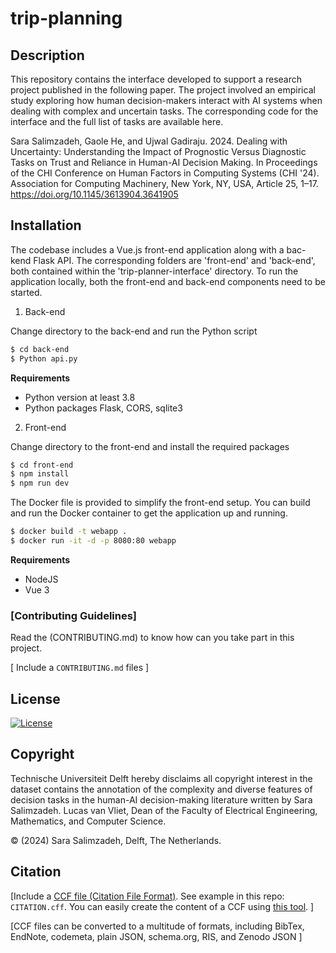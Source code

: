 # trip-planning


## Description

This repository contains the interface developed to support a research project published in the following paper. The project involved an empirical study exploring how human decision-makers interact with AI systems when dealing with complex and uncertain tasks. The corresponding code for the interface and the full list of tasks are available here. 

Sara Salimzadeh, Gaole He, and Ujwal Gadiraju. 2024. Dealing with Uncertainty: Understanding the Impact of Prognostic Versus Diagnostic Tasks on Trust and Reliance in Human-AI Decision Making. In Proceedings of the CHI Conference on Human Factors in Computing Systems (CHI '24). Association for Computing Machinery, New York, NY, USA, Article 25, 1–17. https://doi.org/10.1145/3613904.3641905


## Installation

The codebase includes a Vue.js front-end application along with a bac-kend Flask API. The corresponding folders are 'front-end' and 'back-end', both contained within the 'trip-planner-interface' directory. To run the application locally, both the front-end and back-end components need to be started.

1. Back-end

Change directory to the back-end and run the Python script

```bash
$ cd back-end
$ Python api.py
```
**Requirements** 
- Python version at least 3.8
- Python packages Flask, CORS, sqlite3

2. Front-end

Change directory to the front-end and install the required packages

```bash
$ cd front-end
$ npm install
$ npm run dev
```

The Docker file is provided to simplify the front-end setup. You can build and run the Docker container to get the application up and running.

```bash
$ docker build -t webapp .
$ docker run -it -d -p 8080:80 webapp
```

**Requirements** 
- NodeJS
- Vue 3


### [Contributing Guidelines]

Read the (CONTRIBUTING.md) to know how can you take part in this project. 

[ Include a `CONTRIBUTING.md` files ]

## License

[![License](https://img.shields.io/badge/License-Apache%202.0-blue.svg)](https://opensource.org/licenses/Apache-2.0)


## Copyright

Technische Universiteit Delft hereby disclaims all copyright interest in the dataset contains the annotation of the complexity and diverse features of decision tasks in the human-AI decision-making literature written by Sara Salimzadeh.
Lucas van Vliet, Dean of the Faculty of Electrical Engineering, Mathematics, and Computer Science.

&copy; (2024) Sara Salimzadeh, Delft, The Netherlands. 

## Citation

[Include a [CCF file (Citation File Format)](https://citation-file-format.github.io/). See example in this repo: `CITATION.cff`. You can easily create the content of a CCF using [this tool](https://citation-file-format.github.io/cff-initializer-javascript/). ]

[CCF files can be converted to a multitude of formats, including BibTex,  EndNote, codemeta, plain JSON, schema.org, RIS, and Zenodo JSON ]

